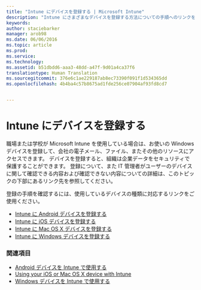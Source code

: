 ```yaml
---
title: "Intune にデバイスを登録する | Microsoft Intune"
description: "Intune にさまざまなデバイスを登録する方法についての手順へのリンクを提供します"
keywords: 
author: staciebarker
manager: arob98
ms.date: 06/06/2016
ms.topic: article
ms.prod: 
ms.service: 
ms.technology: 
ms.assetid: b51dbdd6-aaa3-48dd-a47f-9d01a4ca37f6
translationtype: Human Translation
ms.sourcegitcommit: 376e6c1ae229187ab8ec73390f091f1d534365dd
ms.openlocfilehash: 4b4ba4c57b8675ad1fde256ce07904af93fd8cd7


---
```


# Intune にデバイスを登録する

職場または学校が Microsoft Intune を使用している場合は、お使いの Windows デバイスを登録して、会社の電子メール、ファイル、またその他のリソースにアクセスできます。 デバイスを登録すると、組織は企業データをセキュリティで保護することができます。 登録について、また IT 管理者がユーザーのデバイスに関して確認できる内容および確認できない内容についての詳細は、このトピックの下部にあるリンク先を参照してください。

登録の手順を確認するには、使用しているデバイスの種類に対応するリンクをご使用ください。

- [Intune に Android デバイスを登録する](enroll-your-device-in-Intune-android.md)</br>
- [Intune に iOS デバイスを登録する](enroll-your-device-in-intune-ios.md)</br>
- [Intune に Mac OS X デバイスを登録する](enroll-your-device-in-intune-mac-os-x.md)</br>
- [Intune に Windows デバイスを登録する](enroll-your-device-in-intune-windows.md)</br>

### 関連項目
- [Android デバイスを Intune で使用する](using-your-android-device-with-intune.md)</br>
- [Using your iOS or Mac OS X device with Intune](using-your-ios-or-mac-os-x-device-with-intune.md)</br>
- [Windows デバイスを Intune で使用する](using-your-windows-device-with-intune.md)


<!--HONumber=Jul16_HO3-->


